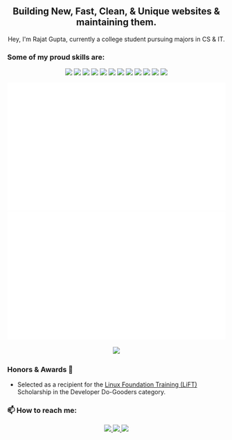 <h2 align="center">Building New, Fast, Clean, & Unique websites & maintaining them.</h1>


<p align="center">Hey, I'm Rajat Gupta, currently a college student pursuing majors in CS & IT.</p>

### Some of my proud skills are: 
<p align="center">
  <img src="https://img.icons8.com/color/48/000000/javascript--v1.png"/>
  <img src="https://img.icons8.com/color/48/000000/python--v1.png"/>
  <img src="https://img.icons8.com/color/48/000000/golang.png"/>
  <img src="https://img.icons8.com/color/48/000000/nodejs.png"/>
  <img src="https://img.icons8.com/color/48/000000/react-native.png"/>
  <img src="https://img.icons8.com/color/48/000000/typescript.png"/>
  <img src="https://img.icons8.com/color/48/000000/postgreesql.png"/>
  <img src="https://img.icons8.com/color/48/000000/mongodb.png"/>
  <img src="https://img.icons8.com/color/48/000000/linux.png"/>
  <img src="https://img.icons8.com/fluency/48/000000/docker.png"/>
  <img src="https://img.icons8.com/color/48/000000/kubernetes.png"/>
  <img src="https://img.icons8.com/color/48/000000/amazon-web-services.png"/>
</p>

<a href="#" align="center">
  
  ![](https://github.com/rajatgupta24/github-stats/blob/master/generated/overview.svg)
  ![](https://github.com/rajatgupta24/github-stats/blob/master/generated/languages.svg)  
  
</a>

<a href="#" align="center">

<!--   ![Rajat's GitHub stats](https://github-readme-stats.vercel.app/api?username=rajatgupta24) -->
  ![](https://github-readme-streak-stats.herokuapp.com?user=rajatgupta24&date_format=M%20j%5B%2C%20Y%5D)
  
</a>


### Honors & Awards 🏅
- Selected as a recipient for the [Linux Foundation Training (LiFT)](https://www.linuxfoundation.org/diversity-inclusivity/lift-scholarship-2021-recipients/) Scholarship in the Developer Do-Gooders category.

### 📫 How to reach me: 
<p align="center">
  <a href="https://twitter.com/rajatgtwt">
    <img src="https://img.icons8.com/fluency/48/000000/twitter.png"/>
  </a>
  <a href="https://www.linkedin.com/in/rajatgupta24/">
    <img src="https://img.icons8.com/fluency/48/000000/linkedin.png"/>
  </a>
  <a href="mailto:rajat2411gupta@gmail.com">
    <img src="https://img.icons8.com/fluency/48/000000/apple-mail.png"/>
  </a>
</p>

<!-- ### Some proud moments of my engineering -->

